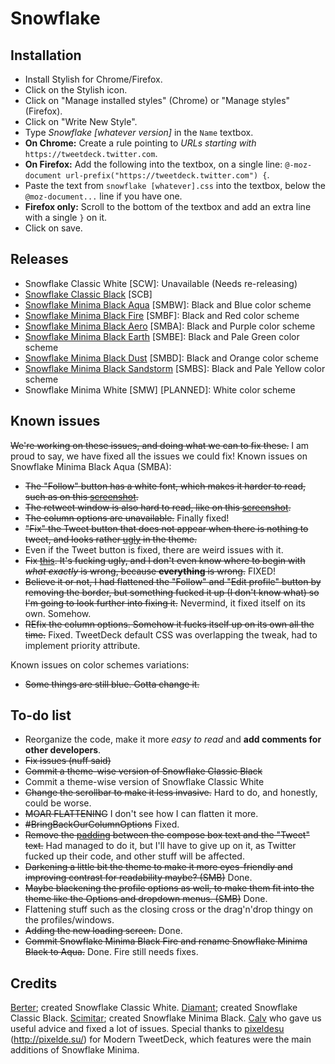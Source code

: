 


Snowflake
=========
Installation
-------------
- Install Stylish for Chrome/Firefox.
- Click on the Stylish icon.
- Click on "Manage installed styles" (Chrome) or "Manage styles" (Firefox).
- Click on "Write New Style".
- Type *Snowflake [whatever version]* in the `Name` textbox.
- **On Chrome:** Create a rule pointing to *URLs starting with* `https://tweetdeck.twitter.com`.
- **On Firefox:** Add the following into the textbox, on a single line:
`@-moz-document url-prefix("https://tweetdeck.twitter.com") {`.
- Paste the text from `snowflake [whatever].css` into the textbox, below the `@moz-document...` line if you have one.
- **Firefox only:** Scroll to the bottom of the textbox and add an extra line with a single `}` on it.
- Click on save.

Releases
-------------
- Snowflake Classic White [SCW]: Unavailable (Needs re-releasing)
- [Snowflake Classic Black](https://github.com/WinterReign/Snowflake/blob/master/snowflake%20classic%20black.css) [SCB]
- [Snowflake Minima Black Aqua](https://github.com/WinterReign/Snowflake/blob/master/snowflake%20minima%20black%20aqua.css) [SMBW]: Black and Blue color scheme
- [Snowflake Minima Black Fire](https://github.com/WinterReign/Snowflake/blob/master/snowflake%20minima%20black%20fire.css) [SMBF]: Black and Red color scheme
- [Snowflake Minima Black Aero](https://github.com/WinterReign/Snowflake/blob/master/snowflake%20minima%20black%20aero.css) [SMBA]: Black and Purple color scheme
- [Snowflake Minima Black Earth](https://github.com/WinterReign/Snowflake/blob/master/snowflake%20minima%20black%20earth.css) [SMBE]: Black and Pale Green color scheme
- [Snowflake Minima Black Dust](https://github.com/WinterReign/Snowflake/blob/master/snowflake%20minima%20black%dust.css) [SMBD]: Black and Orange color scheme
- [Snowflake Minima Black Sandstorm](https://github.com/WinterReign/Snowflake/blob/master/snowflake%20minima%20black%20sandstorm.css) [SMBS]: Black and Pale Yellow color scheme
- Snowflake Minima White [SMW] [PLANNED]: White color scheme

Known issues
-------------
~~We're working on these issues, and doing what we can to fix these.~~ I am proud to say, we have fixed all the issues we could fix!
Known issues on Snowflake Minima Black Aqua (SMBA):
- ~~The "Follow" button has a white font, which makes it harder to read, such as on this [screenshot](http://i.imgur.com/IZfNAt9.png).~~
- ~~The retweet window is also hard to read, like on this [screenshot](http://i.imgur.com/srcyrHj.png).~~
- ~~The column options are unavailable.~~ Finally fixed!
- ~~"Fix" the Tweet button that does not appear when there is nothing to tweet, and looks rather [ugly](http://i.imgur.com/4Iz1n7S.png) in the theme.~~
- Even if the Tweet button is fixed, there are weird issues with it.
- ~~Fix [this](http://i.imgur.com/6LAN0jy.png). It's fucking ugly, and I don't even know where to begin with *what exactly* is wrong, because **everything** is wrong.~~ FIXED!
- ~~Believe it or not, I had flattened the "Follow" and "Edit profile" button by removing the border, but something fucked it up (I don't know what) so I'm going to look further into fixing it.~~ Nevermind, it fixed itself on its own. Somehow.
- ~~REfix the column options. Somehow it fucks itself up on its own all the time.~~ Fixed. TweetDeck default CSS was overlapping the tweak, had to implement priority attribute.

Known issues on color schemes variations:
- ~~Some things are still blue. Gotta change it.~~

To-do list
-------------

- Reorganize the code, make it more *easy to read* and **add comments for other developers**.
- ~~Fix issues (nuff said)~~
- ~~Commit a theme-wise version of Snowflake Classic Black~~
- Commit a theme-wise version of Snowflake Classic White
- ~~Change the scrollbar to make it less invasive.~~ Hard to do, and honestly, could be worse.
- ~~MOAR FLATTENING~~ I don't see how I can flatten it more.
- ~~#BringBackOurColumnOptions~~ Fixed.
- ~~Remove the [padding](http://i.imgur.com/nKjHJ8A.png) between the compose box text and the "Tweet" text.~~ Had managed to do it, but I'll have to give up on it, as Twitter fucked up their code, and other stuff will be affected.
- ~~Darkening a little bit the theme to make it more eyes-friendly and improving contrast for readability maybe? (SMB)~~ Done.
- ~~Maybe blackening the profile options as well, to make them fit into the theme like the Options and dropdown menus. (SMB)~~ Done.
- Flattening stuff such as the closing cross or the drag'n'drop thingy on the profiles/windows.
- ~~Adding the new loading screen.~~ Done.
- ~~Commit Snowflake Minima Black Fire and rename Snowflake Minima Black to Aqua.~~ Done. Fire still needs fixes.

Credits
-------------

[Berter](http://twitter.com/BerterTheBoss); created Snowflake Classic White.
[Diamant](http://twitter.com/diamantlefou); created Snowflake Classic Black.
[Scimitar](http://twitter.com/AlmtyCwrd); created Snowflake Minima Black.
[Calv](http://twitter.com/calvcoll) who gave us useful advice and fixed a lot of issues.
Special thanks to [pixeldesu](http://twitter.com/pixeldesu) (http://pixelde.su/) for Modern TweetDeck, which features were the main additions of Snowflake Minima.
